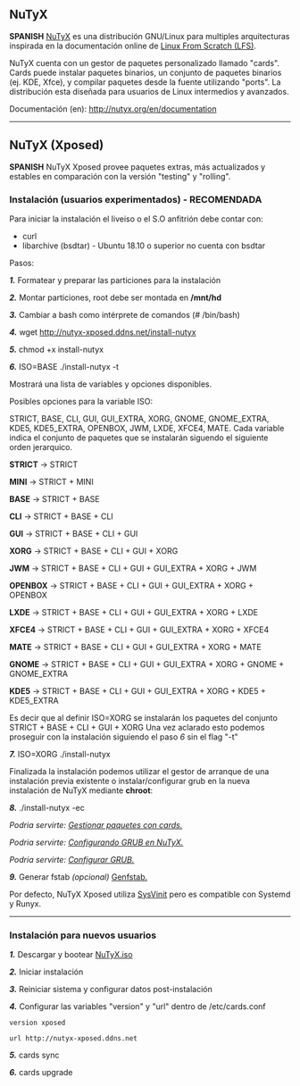## NuTyX

**SPANISH** [NuTyX](http://www.nutyx.org) es una distribución GNU/Linux para multiples arquitecturas inspirada en la documentación online de [Linux From Scratch (LFS)](http://www.linuxfromscratch.org).

NuTyX cuenta con un gestor de paquetes personalizado llamado "cards". Cards puede instalar paquetes binarios, un conjunto de paquetes binarios (ej. KDE, Xfce), y compilar paquetes desde la fuente utilizando "ports". La distribución esta diseñada para usuarios de Linux intermedios y avanzados.

Documentación (en): http://nutyx.org/en/documentation

---

## NuTyX (Xposed)
**SPANISH** NuTyX Xposed provee paquetes extras, más actualizados y estables en comparación con la versión "testing" y "rolling".

### Instalación (usuarios experimentados) - RECOMENDADA
Para iniciar la instalación el liveiso o el S.O anfitrión debe contar con:
* curl
* libarchive (bsdtar) - Ubuntu 18.10 o superior no cuenta con bsdtar

Pasos:

***1.*** Formatear y preparar las particiones para la instalación

***2.*** Montar particiones, root debe ser montada en **/mnt/hd**

***3.*** Cambiar a bash como intérprete de comandos (# /bin/bash)

***4.*** wget http://nutyx-xposed.ddns.net/install-nutyx

***5.*** chmod +x install-nutyx

***6.*** ISO=BASE ./install-nutyx -t

Mostrará una lista de variables y opciones disponibles.

Posibles opciones para la variable ISO:

STRICT, BASE, CLI, GUI, GUI_EXTRA, XORG, GNOME, GNOME_EXTRA, KDE5, KDE5_EXTRA, OPENBOX, JWM, LXDE, XFCE4, MATE. 
Cada variable indica el conjunto de paquetes que se instalarán siguendo el siguiente orden jerarquico.

**STRICT** ->	STRICT

**MINI** -> 	STRICT + MINI

**BASE** -> 	STRICT + BASE

**CLI** ->  	STRICT + BASE + CLI

**GUI** ->  	STRICT + BASE + CLI + GUI

**XORG** ->  	STRICT + BASE + CLI + GUI + XORG

**JWM** ->  	STRICT + BASE + CLI + GUI + GUI_EXTRA + XORG + JWM

**OPENBOX** -> 	STRICT + BASE + CLI + GUI + GUI_EXTRA + XORG + OPENBOX

**LXDE** -> 	STRICT + BASE + CLI + GUI + GUI_EXTRA + XORG + LXDE

**XFCE4** -> 	STRICT + BASE + CLI + GUI + GUI_EXTRA + XORG + XFCE4

**MATE** -> 	STRICT + BASE + CLI + GUI + GUI_EXTRA + XORG + MATE

**GNOME** -> 	STRICT + BASE + CLI + GUI + GUI_EXTRA + XORG + GNOME + GNOME_EXTRA

**KDE5** -> 	STRICT + BASE + CLI + GUI + GUI_EXTRA + XORG + KDE5 + KDE5_EXTRA 

Es decir que al definir ISO=XORG se instalarán los paquetes del conjunto STRICT + BASE + CLI + GUI + XORG
Una vez aclarado esto podemos proseguir con la instalación siguiendo el paso *6* sin el flag "-t"

***7.*** ISO=XORG ./install-nutyx

Finalizada la instalación podemos utilizar el gestor de arranque de una instalación previa existente o instalar/configurar grub en la nueva instalación de NuTyX mediante **chroot**:

***8.*** ./install-nutyx -ec

*Podria servirte: [Gestionar paquetes con cards.](http://nutyx.org/en/?page=base-commands#5)*

*Podria servirte: [Configurando GRUB en NuTyX.](http://nutyx.org/en/grub-install)*

*Podria servirte: [Configurar GRUB.](https://wiki.archlinux.org/title/GRUB)*


***9.*** Generar fstab *(opcional)* [Genfstab.](https://github.com/glacion/genfstab)

Por defecto, NuTyX Xposed utiliza [SysVinit](http://nutyx.org/en/sysvinit) pero es compatible con Systemd y Runyx.

---

### Instalación para nuevos usuarios

***1.*** Descargar y bootear [NuTyX.iso](http://nutyx.org/en/downloads#2)

***2.*** Iniciar instalación

***3.*** Reiniciar sistema y configurar datos post-instalación

***4.*** Configurar las variables "version" y "url" dentro de /etc/cards.conf

	version xposed

	url http://nutyx-xposed.ddns.net

***5.*** cards sync

***6.*** cards upgrade